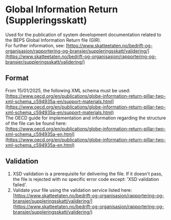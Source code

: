 # Global Information Return (Suppleringsskatt)

Used for the publication of system development documentation related to the BEPS Global Information Return file (GIR).  
For further information, see: [https://www.skatteetaten.no/bedrift-og-organisasjon/rapportering-og-bransjer/suppleringsskatt/validering/](https://www.skatteetaten.no/bedrift-og-organisasjon/rapportering-og-bransjer/suppleringsskatt/validering/)

## Format

From 15/01/2025, the following XML schema must be used:  
[https://www.oecd.org/en/publications/globe-information-return-pillar-two-xml-schema_c594935a-en/support-materials.html](https://www.oecd.org/en/publications/globe-information-return-pillar-two-xml-schema_c594935a-en/support-materials.html)  
The OECD guide for implementation and information regarding the structure of the file can be found here:  
[https://www.oecd.org/en/publications/globe-information-return-pillar-two-xml-schema_c594935a-en.html](https://www.oecd.org/en/publications/globe-information-return-pillar-two-xml-schema_c594935a-en.html)

## Validation

1. XSD validation is a prerequisite for delivering the file. If it doesn't pass, the file is rejected with no specific error code except: 'XSD validation failed'.
2. Validate your file using the validation service listed here:  
[https://www.skatteetaten.no/bedrift-og-organisasjon/rapportering-og-bransjer/suppleringsskatt/validering/](https://www.skatteetaten.no/bedrift-og-organisasjon/rapportering-og-bransjer/suppleringsskatt/validering/)
